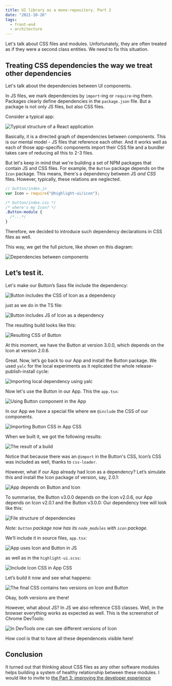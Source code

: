 ```yaml
---
title: UI library as a mono-repository. Part 2
date: "2021-10-26"
tags:
  - front-end
  - architecture
---
```


Let's talk about CSS files and modules. Unfortunately, they are often treated as if they were a second class entities. We need to fix this situation.

## Treating CSS dependencies the way we treat other dependencies

Let's talk about the dependencies between UI components.

In JS files, we mark dependencies by `import`-ing or `require`-ing them. Packages clearly define dependencies in the `package.json` file. But a package is not only JS files, but also CSS files.

Consider a typical app:

![Typical structure of a React application](./ui-lib-monorepo-p2/c1p1.png)

Basically, it is a directed graph of dependencies between components. This is our mental model - JS files that reference each other. And it works well as each of those app-specific components import their CSS file and a bundler takes care of reducing all this to 2-3 files.

But let's keep in mind that we're building a set of NPM packages that contain JS and CSS files. For example, the `Button` package depends on the `Icon` package. This means, there's a dependency between JS _and CSS_ files. However, typically, these relations are neglected.

```js
// button/index.js
var Icon = require("@highlight-ui/icon");
```

```css
/* button/index.css */
/* where's my Icon? */
.Button-module {
  /*...*/
}
```

Therefore, we decided to introduce such dependency declarations in CSS files as well.

This way, we get the full picture, like shown on this diagram:

![Dependencies between components](./ui-lib-monorepo-p2/c1p2.png)

## Let’s test it.

Let's make our Button’s Sass file include the dependency:

![Button includes the CSS of Icon as a dependency](./ui-lib-monorepo-p2/c1p3.png)

just as we do in the TS file:

![Button includes JS of Icon as a dependency](./ui-lib-monorepo-p2/c1p4.png)

The resulting build looks like this:

![Resulting CSS of Button](./ui-lib-monorepo-p2/c1p5.png)

At this moment, we have the Button at version 3.0.0, which depends on the Icon at version 2.0.6.

Great. Now, let’s go back to our App and install the Button package. We used `yalc` for the local experiments as it replicated the whole release-publish-install cycle:

![Importing local dependency using yalc](./ui-lib-monorepo-p2/c1p6.png)

Now let's use the Button in our App. This the `app.tsx`:

![Using Button component in the App](./ui-lib-monorepo-p2/c1p7.png)

In our App we have a special file where we `@include` the CSS of our components.

![Importing Button CSS in App CSS](./ui-lib-monorepo-p2/c1p8.png)

When we built it, we got the following results:

![The result of a build](./ui-lib-monorepo-p2/c1p9.png)

Notice that because there was an `@import` in the Button's CSS, Icon’s CSS was included as well, thanks to `css-loader`.

However, what if our App already had Icon as a dependency? Let’s simulate this and install the Icon package of version, say, 2.0.1:

![App depends on Button and Icon](./ui-lib-monorepo-p2/c1p10.png)

To summarise, the Button v3.0.0 depends on the Icon v2.0.6, our App depends on Icon v2.0.1 and the Button v3.0.0: Our dependency tree will look like this:

![File structure of dependencies](./ui-lib-monorepo-p2/c1p11.png)

_Note: `button` package now has its `node_modules` with `icon` package._

We’ll include it in source files, `app.tsx`:

![App uses Icon and Button in JS](./ui-lib-monorepo-p2/c1p12.png)

as well as in the `highlight-ui.scss`:

![Include Icon CSS in App CSS](./ui-lib-monorepo-p2/c1p13.png)

Let’s build it now and see what happens:

![The final CSS contains two versions on Icon and Button](./ui-lib-monorepo-p2/c1p14.png)

Okay, both versions are there!

However, what about JS? In JS we also reference CSS classes. Well, in the browser everything works as expected as well. This is the screenshot of Chrome DevTools:

![In DevTools one can see different versions of Icon](./ui-lib-monorepo-p2/c1p15.png)

How cool is that to have all these dependenceis visible here!

## Conclusion

It turned out that thinking about CSS files as any other software modules helps building a system of healthy relationship between these modules.
I would like to invite to [the Part 3: improving the developer experience](/ui-lib-monorepo-part3/)

